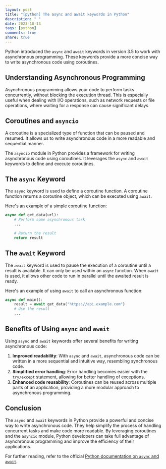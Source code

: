 ```yaml
---
layout: post
title: "[python] The async and await keywords in Python"
description: " "
date: 2023-10-13
tags: [python]
comments: true
share: true
---
```


Python introduced the `async` and `await` keywords in version 3.5 to work with asynchronous programming. These keywords provide a more concise way to write asynchronous code using coroutines.

## Understanding Asynchronous Programming

Asynchronous programming allows your code to perform tasks concurrently, without blocking the execution thread. This is especially useful when dealing with I/O operations, such as network requests or file operations, where waiting for a response can cause significant delays.

## Coroutines and `asyncio`

A coroutine is a specialized type of function that can be paused and resumed. It allows us to write asynchronous code in a more readable and sequential manner. 

The `asyncio` module in Python provides a framework for writing asynchronous code using coroutines. It leverages the `async` and `await` keywords to define and execute coroutines.

## The `async` Keyword

The `async` keyword is used to define a coroutine function. A coroutine function returns a coroutine object, which can be executed using `await`. 

Here's an example of a simple coroutine function:

```python
async def get_data(url):
    # Perform some asynchronous task
    ...

    # Return the result
    return result
```

## The `await` Keyword

The `await` keyword is used to pause the execution of a coroutine until a result is available. It can only be used within an `async` function. When `await` is used, it allows other code to run in parallel until the awaited result is ready.

Here's an example of using `await` to call an asynchronous function:

```python
async def main():
    result = await get_data("https://api.example.com")
    # Use the result
    ...
```

## Benefits of Using `async` and `await`

Using `async` and `await` keywords offer several benefits for writing asynchronous code:

1. **Improved readability**: With `async` and `await`, asynchronous code can be written in a more sequential and intuitive way, resembling synchronous code.
2. **Simplified error handling**: Error handling becomes easier with the `try/except` statement, allowing for better handling of exceptions.
3. **Enhanced code reusability**: Coroutines can be reused across multiple parts of an application, providing a more modular approach to asynchronous programming.

## Conclusion

The `async` and `await` keywords in Python provide a powerful and concise way to write asynchronous code. They help simplify the process of handling concurrent tasks and make code more readable. By leveraging coroutines and the `asyncio` module, Python developers can take full advantage of asynchronous programming and improve the efficiency of their applications.

For further reading, refer to the official [Python documentation on `async` and `await`](https://docs.python.org/3/reference/compound_stmts.html#the-async-statement).
